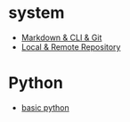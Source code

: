 # system
* [Markdown & CLI & Git](./240111.md)
* [Local & Remote Repository](./240112.md)

# Python
* [basic python](./basic_python)
